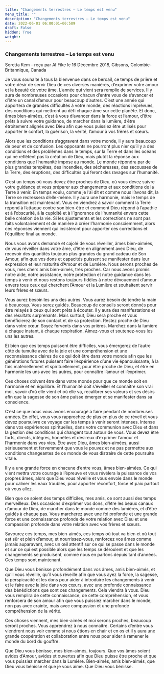 ```yaml
---
title: "Changements terrestres – Le temps est venu"
menu_title: ""
description: "Changements terrestres – Le temps est venu"
date: 2022-06-01 06:00:01+00:589
draft: False
hidden: True
weight:
---
```

### Changements terrestres – Le temps est venu

Seretta Kem - reçu par Al Fike le 16 Décembre 2018, Gibsons, Colombie-Britannique, Canada

Je vous souhaite à tous la bienvenue dans ce bercail, ce temps de prière et votre désir de servir Dieu de ces diverses manières, d’exprimer votre amour et la beauté de votre âme. L’année qui vient sera remplie de services. Il y aura de nombreuses occasions pour chacun d’entre vous de s’avancer et d’être un canal d’amour pour beaucoup d’autres. C’est une année qui apportera de grandes difficultés à votre monde, des réactions imprévues, des conditions qui mettront au défi chaque âme sur cette planète. Et donc, âmes bien-aimées, c’est à vous d’avancer dans la force et l’amour, d’être prêts à suivre votre guidance, de marcher dans la lumière, d’être étroitement alignés avec Dieu afin que vous puissiez être utilisés pour apporter le confort, la guérison, la vérité, l’amour à vos frères et sœurs.

Alors que les conditions s’aggravent dans votre monde, il y aura beaucoup de peur et de confusion. Les opposants ne pourront plus nier qu’il y a des conditions et des problèmes dans le temps, sur la Terre et dans les océans qui ne reflètent pas la création de Dieu, mais plutôt la réponse aux conditions que l’humanité impose au monde. Le monde répondra par de plus grandes tempêtes, des incendies, des sécheresses, des secousses de la Terre, des éruptions, des difficultés qui feront des ravages sur l’humanité.

C’est un temps où vous devez être proches de Dieu, où vous devez suivre votre guidance et vous préparer aux changements et aux conditions de la Terre à venir. En temps voulu, comme je l’ai dit et comme nous l’avons dit, la Terre se redressera d’elle-même. Il y aura une harmonie, mais le temps de la transition est maintenant. Vous en viendrez à savoir comment la Terre répond à l’attaque contre son bien-être et comment Dieu répond à l’apathie et à l’obscurité, à la cupidité et à l’ignorance de l’humanité envers cette belle création de la vie. Si les ajustements et les corrections ne sont pas faits volontairement et de manière à créer l’harmonie consciemment, alors ces réponses viennent qui insisteront pour apporter ces corrections et l’équilibre final au monde.

Nous vous avons demandé et cajolé de vous réveiller, âmes bien-aimées, de vous réveiller dans votre âme, d’être en alignement avec Dieu, de recevoir des quantités toujours plus grandes du grand cadeau de Son Amour, afin que vos dons et capacités puissent se manifester dans leur expression et leur maturité d’Amour et de Lumière. Nous serons proches de vous, mes chers amis bien-aimés, très proches. Car nous avons promis notre aide, notre assistance, notre protection et notre guidance dans les temps à venir et nous restons toujours fidèles à notre dévouement d’amour envers tous ceux qui cherchent l’Amour et la Lumière et souhaitent servir leurs frères et sœurs.

Vous aurez besoin les uns des autres. Vous aurez besoin de tendre la main à beaucoup. Vous serez guidés. Beaucoup de conseils seront donnés pour être relayés à ceux qui sont prêts à écouter. Il y aura des manifestations et des résultats surprenants. Mais surtout, Dieu sera proche et vous bénéficierez de son contact et de sa protection. Restez proche de Dieu dans votre cœur. Soyez fervents dans vos prières. Marchez dans la lumière à chaque instant, à chaque respiration. Aimez-vous et soutenez-vous les uns les autres.

Et bien que ces temps puissent être difficiles, vous émergerez de l’autre côté du tumulte avec de la joie et une compréhension et une reconnaissance claires de ce qui doit être dans votre monde afin que les générations futures puissent faire l’expérience d’une vie épanouissante, à la fois matériellement et spirituellement, pour être proche de Dieu, et être en harmonie les uns avec les autres, pour connaître l’amour et l’exprimer.

Ces choses doivent être dans votre monde pour que ce monde soit en harmonie et en équilibre. Et l’humanité doit s’éveiller et connaître son vrai moi, savoir d’où elle vient et où elle va, recalibrer ses valeurs et ses désirs afin que la sagesse de son âme puisse émerger et se manifester dans sa conscience.

C’est ce que nous vous avons encouragé à faire pendant de nombreuses années. En effet, vous vous rapprochez de plus en plus de ce réveil et vous devez poursuivre ce voyage car les temps à venir seront intenses. Intense dans vos expériences spirituelles, dans votre communion avec Dieu et dans la gestion des conditions qui changent tout autour de vous. Vous devez être forts, directs, intègres, honnêtes et désireux d’exprimer l’amour et l’harmonie dans vos vies. Être avec Dieu, âmes bien-aimées, aussi sérieusement et fervemment que vous le pouvez et ne pas permettre aux conditions changeantes de ce monde de vous distraire de cette poursuite vitale.

Il y a une grande force en chacune d’entre vous, âmes bien-aimées. Ce qui vient mettra votre courage à l’épreuve et vous révélera la puissance de vos propres âmes, alors que Dieu vous réveille et vous envoie dans le monde pour calmer les eaux troubles, pour apporter réconfort, force et paix partout où vous allez.

Bien que ce soient des temps difficiles, mes amis, ce sont aussi des temps merveilleux. Des occasions d’exprimer vos dons, d’être les beaux canaux d’amour de Dieu, de marcher dans le monde comme des lumières, et d’être guidés à chaque pas. Vous marcherez avec une foi profonde et une grande force et une connaissance profonde de votre relation avec Dieu et une compassion profonde dans votre relation avec vos frères et sœurs.

Savourez ces temps, mes bien-aimés, ces temps où tout va bien et où tout est sûr et plein d’amour, et nourrissez-vous, renforcez vos âmes comme jamais auparavant, avec un œil attentif sur ce qui se passe dans le monde et sur ce qui est possible alors que les temps se déroulent et que les changements se produisent, comme nous en parlons depuis tant d’années. Ces temps sont maintenant.

Que Dieu vous bénisse profondément dans vos âmes, amis bien-aimés, et qu’il vous réveille, qu’il vous réveille afin que vous ayez la force, la sagesse, la perspicacité et les dons pour aider à introduire les changements à venir et le faire avec la joie dans vos cœurs, avec une profonde connaissance des bénédictions que sont ces changements. Cela viendra à vous. Dieu vous remplira de cette connaissance, de cette compréhension, et vous renforcera de son amour afin que vous puissiez marcher dans le monde, non pas avec crainte, mais avec compassion et une profonde compréhension de la vérité.

Ces choses viennent, mes bien-aimés et moi serons proches, beaucoup seront proches. Vous apprendrez à nous connaître. Certains d’entre vous viendront nous voir comme si nous étions en chair et en os et il y aura une grande coopération et collaboration entre nous pour aider à ramener le monde du bord du gouffre.

Que Dieu vous bénisse, mes bien-aimés, toujours. Que vos âmes soient avides d’Amour, avides et ouvertes afin que Dieu puisse être proche et que vous puissiez marcher dans la Lumière. Bien-aimés, amis bien-aimés, que Dieu vous bénisse et que je vous aime. Que Dieu vous bénisse.



